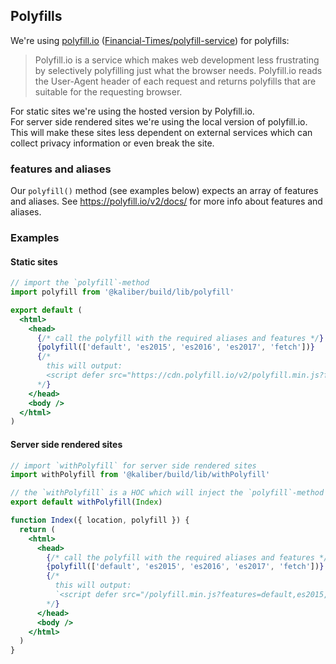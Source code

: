 ## Polyfills

We're using [polyfill.io](https://polyfill.io) ([Financial-Times/polyfill-service](https://polyfill.io/)) for polyfills:

> Polyfill.io is a service which makes web development less frustrating by selectively polyfilling just what the browser needs. Polyfill.io reads the User-Agent header of each request and returns polyfills that are suitable for the requesting browser.

For static sites we're using the hosted version by Polyfill.io.  
For server side rendered sites we're using the local version of polyfill.io. This will make these sites less dependent on external services which can collect privacy information or even break the site.

### features and aliases
Our `polyfill()` method (see examples below) expects an array of features and aliases. See https://polyfill.io/v2/docs/ for more info about features and aliases.


### Examples

#### Static sites
```jsx
// import the `polyfill`-method
import polyfill from '@kaliber/build/lib/polyfill'

export default (
  <html>
    <head>
      {/* call the polyfill with the required aliases and features */}
      {polyfill(['default', 'es2015', 'es2016', 'es2017', 'fetch'])}
      {/*
        this will output: 
        <script defer src="https://cdn.polyfill.io/v2/polyfill.min.js?features=default,es2015,es2016,es2017" crossorigin="anonymous" />
      */}
    </head>
    <body />
  </html>
)
```

#### Server side rendered sites
```jsx
// import `withPolyfill` for server side rendered sites
import withPolyfill from '@kaliber/build/lib/withPolyfill'

// the `withPolyfill` is a HOC which will inject the `polyfill`-method on your wrapped component
export default withPolyfill(Index)

function Index({ location, polyfill }) {
  return (
    <html>
      <head>
        {/* call the polyfill with the required aliases and features */}
        {polyfill(['default', 'es2015', 'es2016', 'es2017', 'fetch'])}
        {/*
          this will output: 
          `<script defer src="/polyfill.min.js?features=default,es2015,es2016,es2017" />`
        */}
      </head>
      <body />
    </html>
  )
}
```
